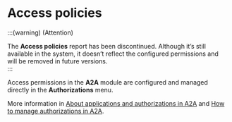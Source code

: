 # Access policies

:::(warning) (Attention) 

The **Access policies** report has been discontinued. Although it’s still available in the system, it doesn’t reflect the configured permissions and will be removed in future versions.   
::: 

Access permissions in the **A2A** module are configured and managed directly in the **Authorizations** menu.  

More information in [About applications and authorizations in A2A](/v4/docs/a2a-about-applications-and-authorizations) and [How to manage authorizations in A2A](/v4/docs/how-to-manage-authorizations-in-a2a).